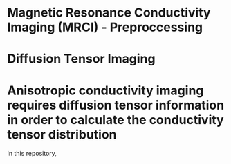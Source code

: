 # Magnetic Resonance Conductivity Imaging (MRCI) - Preproccessing

# Diffusion Tensor Imaging
# Anisotropic conductivity imaging requires diffusion tensor information in order to calculate the conductivity tensor distribution
In this repository, 
